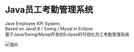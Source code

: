 # Java员工考勤管理系统
Jave Employee KPI System,    
Based on Java1.8 / Swing / Mysql in Eclipse   
基于Java/Swing/Mysql开发的Eclipse的可视化员工考勤管理系统
                 
![图片](https://github.com/DexusBronya/Java_eeKPI_System/assets/134750864/79bab054-ff7d-4aa0-90b1-a34f373b4324)
